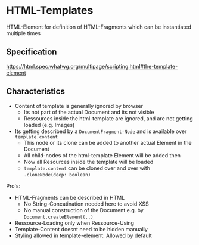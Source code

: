 # HTML-Templates

HTML-Element for definition of HTML-Fragments which can be instantiated multiple times

## Specification

https://html.spec.whatwg.org/multipage/scripting.html#the-template-element

## Characteristics

- Content of template is generally ignored by browser
  - Its not part of the actual Document and its not visible
  - Ressources inside the html-template are ignored, and are not getting loaded (e.g. Images)
- Its getting described by a `DocumentFragment-Node` and is available over `template.content`
  - This node or its clone can be added to another actual Element in the Document
  - All child-nodes of the html-template Element will be added then
  - Now all Resources inside the template will be loaded
  - `template.content` can be cloned over and over with `.cloneNode(deep: boolean)`

Pro's:

- HTML-Fragments can be described in HTML
  - No String-Concatination needed here to avoid XSS
  - No manual construction of the Document e.g. by `Document.createElement(..)`
- Ressource-Loading only when Ressource-Using
- Template-Content doesnt need to be hidden manually
- Styling allowed in template-element: Allowed by default